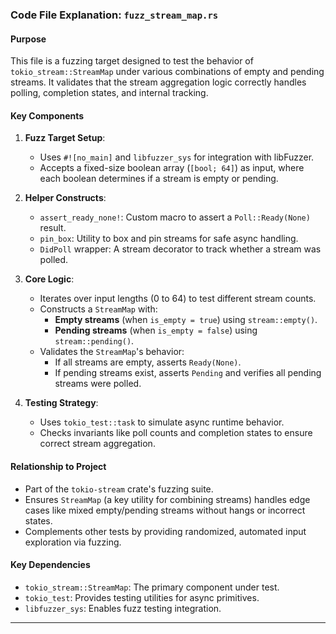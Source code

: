 ### Code File Explanation: `fuzz_stream_map.rs`

#### Purpose
This file is a fuzzing target designed to test the behavior of `tokio_stream::StreamMap` under various combinations of empty and pending streams. It validates that the stream aggregation logic correctly handles polling, completion states, and internal tracking.

#### Key Components

1. **Fuzz Target Setup**:
   - Uses `#![no_main]` and `libfuzzer_sys` for integration with libFuzzer.
   - Accepts a fixed-size boolean array (`[bool; 64]`) as input, where each boolean determines if a stream is empty or pending.

2. **Helper Constructs**:
   - `assert_ready_none!`: Custom macro to assert a `Poll::Ready(None)` result.
   - `pin_box`: Utility to box and pin streams for safe async handling.
   - `DidPoll` wrapper: A stream decorator to track whether a stream was polled.

3. **Core Logic**:
   - Iterates over input lengths (0 to 64) to test different stream counts.
   - Constructs a `StreamMap` with:
     - **Empty streams** (when `is_empty = true`) using `stream::empty()`.
     - **Pending streams** (when `is_empty = false`) using `stream::pending()`.
   - Validates the `StreamMap`'s behavior:
     - If all streams are empty, asserts `Ready(None)`.
     - If pending streams exist, asserts `Pending` and verifies all pending streams were polled.

4. **Testing Strategy**:
   - Uses `tokio_test::task` to simulate async runtime behavior.
   - Checks invariants like poll counts and completion states to ensure correct stream aggregation.

#### Relationship to Project
- Part of the `tokio-stream` crate's fuzzing suite.
- Ensures `StreamMap` (a key utility for combining streams) handles edge cases like mixed empty/pending streams without hangs or incorrect states.
- Complements other tests by providing randomized, automated input exploration via fuzzing.

#### Key Dependencies
- `tokio_stream::StreamMap`: The primary component under test.
- `tokio_test`: Provides testing utilities for async primitives.
- `libfuzzer_sys`: Enables fuzz testing integration.

---
